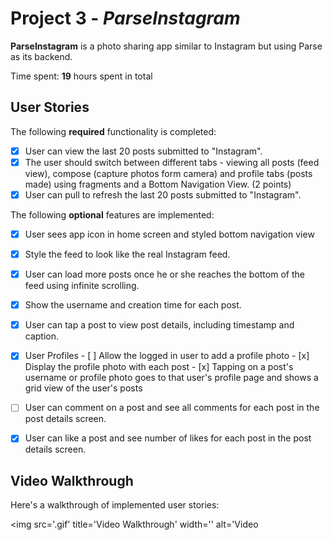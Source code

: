# Project 3 - *ParseInstagram*

**ParseInstagram** is a photo sharing app similar to Instagram but using Parse as its backend.

Time spent: **19** hours spent in total

## User Stories

The following **required** functionality is completed:

- [x] User can view the last 20 posts submitted to "Instagram".
- [x] The user should switch between different tabs - viewing all posts (feed view), compose (capture photos form camera) and profile tabs (posts made) using fragments and a Bottom Navigation View. (2 points)
- [x] User can pull to refresh the last 20 posts submitted to "Instagram".

The following **optional** features are implemented:

- [x] User sees app icon in home screen and styled bottom navigation view
- [x] Style the feed to look like the real Instagram feed.
- [x] User can load more posts once he or she reaches the bottom of the feed using infinite scrolling.
- [x] Show the username and creation time for each post.
- [x] User can tap a post to view post details, including timestamp and caption.
- [x] User Profiles
      - [ ] Allow the logged in user to add a profile photo
      - [x] Display the profile photo with each post
      - [x] Tapping on a post's username or profile photo goes to that user's profile page and shows a grid view of the user's posts 
- [ ] User can comment on a post and see all comments for each post in the post details screen.
- [x] User can like a post and see number of likes for each post in the post details screen.


## Video Walkthrough

Here's a walkthrough of implemented user stories:

<img src='.gif' title='Video Walkthrough' width='' alt='Video 
